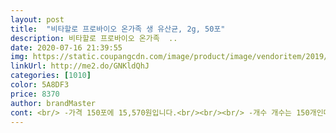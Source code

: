 ```yaml
---
layout: post 
title:  "비타할로 프로바이오 온가족 생 유산균, 2g, 50포" 
description: 비타할로 프로바이오 온가족  ..
date: 2020-07-16 21:39:55 
img: https://static.coupangcdn.com/image/product/image/vendoritem/2019/04/24/4389019837/ee13b2f0-530a-4a16-b7bc-9153e76d700c.jpg 
linkUrl: http://me2.do/GNKldQhJ 
categories: [1010] 
color: 5A8DF3 
price: 8370 
author: brandMaster 
cont: <br/> -가격 150포에 15,570원입니다.<br/><br/><br/> -개수 개수는 150개인데 10개식 소 포장 되어져서 15개가 들어있어요.<br/><br/><br/> -맛 맛은 맛있어요.<br/><br/><br/> -양 양은 2g입니다.<br/><br/><br/> -원재료명<br/><br/> -유통기한 구매일은 2020.<br/>05.<br/>14일입니다.<br/><br/><br/> -포장상태 포장은 특별한거 없이 그냥 평범하게 포장되어져서 빠르게 잘 배송받았습니다.<br/><br/><br/> -형태 흰색의 고운가루라 먹기 편하고 좋아요.<br/><br/><br/> -효과 유산균의 효과는 확실하게 있습니다.<br/><br/>150포에 15800원에 구매했어요.<br/> 한포당 가격 105원? 음... <br/> 가성비는 괜찮은것 같음<br/>5세 아이도 거부감없이 잘 먹네요 앉은자리에서 3포 완샷했어요 ㅎㅎ 또 먹고싶다는데 말렸어요<br/>7세 아이도 잘 먹네요<br/>[구매이유]<br/>[제품]<br/>가한도 넉넉하고 유통기한을 밑면에 크게 써놔서 보기도 좋아요.<br/><br/> 
---
```

 